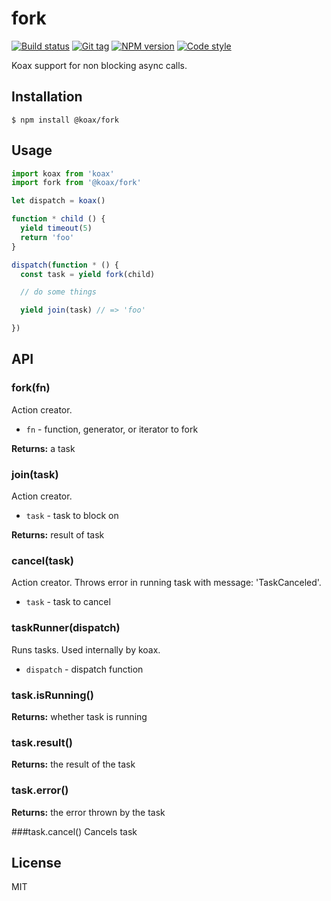 
# fork

[![Build status][travis-image]][travis-url]
[![Git tag][git-image]][git-url]
[![NPM version][npm-image]][npm-url]
[![Code style][standard-image]][standard-url]

Koax support for non blocking async calls.

## Installation

    $ npm install @koax/fork

## Usage

```js
import koax from 'koax'
import fork from '@koax/fork'

let dispatch = koax()

function * child () {
  yield timeout(5)
  return 'foo'
}

dispatch(function * () {
  const task = yield fork(child)

  // do some things

  yield join(task) // => 'foo'

})
```

## API

### fork(fn)
Action creator.

- `fn` - function, generator, or iterator to fork

**Returns:** a task

### join(task)
Action creator.

- `task` - task to block on

**Returns:** result of task

### cancel(task)
Action creator. Throws error in running task with message: 'TaskCanceled'.

- `task` - task to cancel

### taskRunner(dispatch)
Runs tasks. Used internally by koax.

- `dispatch` - dispatch function

### task.isRunning()

**Returns:** whether task is running

### task.result()

**Returns:** the result of the task

### task.error()

**Returns:** the error thrown by the task

###task.cancel()
Cancels task

## License

MIT

[travis-image]: https://img.shields.io/travis/koaxjs/fork.svg?style=flat-square
[travis-url]: https://travis-ci.org/koaxjs/fork
[git-image]: https://img.shields.io/github/tag/koaxjs/fork.svg
[git-url]: https://github.com/koaxjs/fork
[standard-image]: https://img.shields.io/badge/code%20style-standard-brightgreen.svg?style=flat
[standard-url]: https://github.com/feross/standard
[npm-image]: https://img.shields.io/npm/v/@koax/fork.svg?style=flat-square
[npm-url]: https://npmjs.org/package/@koax/fork
